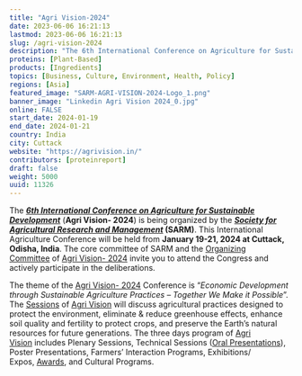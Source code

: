```yaml
---
title: "Agri Vision-2024"
date: 2023-06-06 16:21:13
lastmod: 2023-06-06 16:21:13
slug: /agri-vision-2024
description: "The 6th International Conference on Agriculture for Sustainable Development (Agri Vision- 2024) is being organized by the Society for Agricultural Research and Management (SARM). This International Agriculture Conference will be held from January 19-21, 2024 at Cuttack, Odisha, India."
proteins: [Plant-Based]
products: [Ingredients]
topics: [Business, Culture, Environment, Health, Policy]
regions: [Asia]
featured_image: "SARM-AGRI-VISION-2024-Logo_1.png"
banner_image: "Linkedin Agri Vision 2024_0.jpg"
online: FALSE
start_date: 2024-01-19
end_date: 2024-01-21
country: India
city: Cuttack
website: "https://agrivision.in/"
contributors: [proteinreport]
draft: false
weight: 5000
uuid: 11326
---
```

<p>The <a href="https://agrivision.in/home"><em><strong>6th International Conference on Agriculture for Sustainable Development</strong></em></a> (<strong>Agri Vision- 2024</strong>) is being organized by the <strong><a href="https://sarm.in/"><em>Society for Agricultural Research and Management</em></a> (SARM)</strong>. This International Agriculture Conference will be held from <strong>January 19-21, 2024 at Cuttack, Odisha, India</strong>. The core committee of SARM and the <a href="https://agrivision.in/organizing-committee/">Organizing Committee</a> of <a href="https://agrivision.in/about-agrivision-2024/">Agri Vision- 2024</a> invite you to attend the Congress and actively participate in the deliberations.</p>
<p>The theme of the <a href="https://agrivision.in/home">Agri Vision- 2024</a> Conference is “<em>Economic Development through Sustainable Agriculture Practices – Together We Make it Possible</em>”. The <a href="https://agrivision.in/agenda/">Sessions</a> of <a href="https://agrivision.in/home">Agri Vision</a> will discuss agricultural practices designed to protect the environment, eliminate & reduce greenhouse effects, enhance soil quality and fertility to protect crops, and preserve the Earth’s natural resources for future generations. The three days program of <a href="https://agrivision.in/about-agrivision-2024/">Agri Vision</a> includes Plenary Sessions, Technical Sessions (<a href="https://agrivision.in/abstract/">Oral Presentations</a>), Poster Presentations, Farmers’ Interaction Programs, Exhibitions/ Expos, <a href="https://agrivision.in/awards/">Awards</a>, and Cultural Programs.</p>
